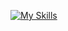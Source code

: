 [![My Skills](https://skillicons.dev/icons?i=html,css,tailwind,js,react,next,ts,mongodb,mongoose,postman,redux,node,express,firebase,jwt,shadcn,prisma,postgres&perline=3)](https://skillicons.dev)
